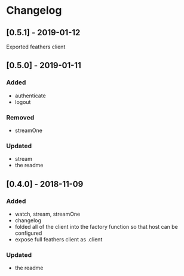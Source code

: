 # Changelog

## [0.5.1] - 2019-01-12
Exported feathers client

## [0.5.0] - 2019-01-11
### Added
- authenticate
- logout
### Removed
- streamOne
### Updated
- stream
- the readme

## [0.4.0] - 2018-11-09
### Added
- watch, stream, streamOne
- changelog
- folded all of the client into the factory function so that host can be configured
- expose full feathers client as .client
### Updated
- the readme
